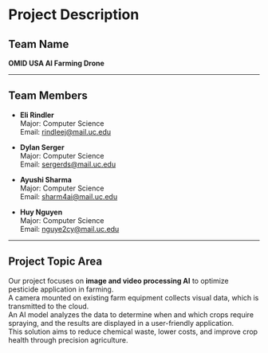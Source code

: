 # Project Description

## Team Name
**OMID USA AI Farming Drone**

---

## Team Members

- **Eli Rindler**  
  Major: Computer Science  
  Email: rindleej@mail.uc.edu  

- **Dylan Serger**  
  Major: Computer Science  
  Email: sergerds@mail.uc.edu  

- **Ayushi Sharma**  
  Major: Computer Science  
  Email: sharm4ai@mail.uc.edu  

- **Huy Nguyen**  
  Major: Computer Science  
  Email: nguye2cy@mail.uc.edu  

---

## Project Topic Area

Our project focuses on **image and video processing AI** to optimize pesticide application in farming.  
A camera mounted on existing farm equipment collects visual data, which is transmitted to the cloud.  
An AI model analyzes the data to determine when and which crops require spraying, and the results are displayed in a user-friendly application.  
This solution aims to reduce chemical waste, lower costs, and improve crop health through precision agriculture.
